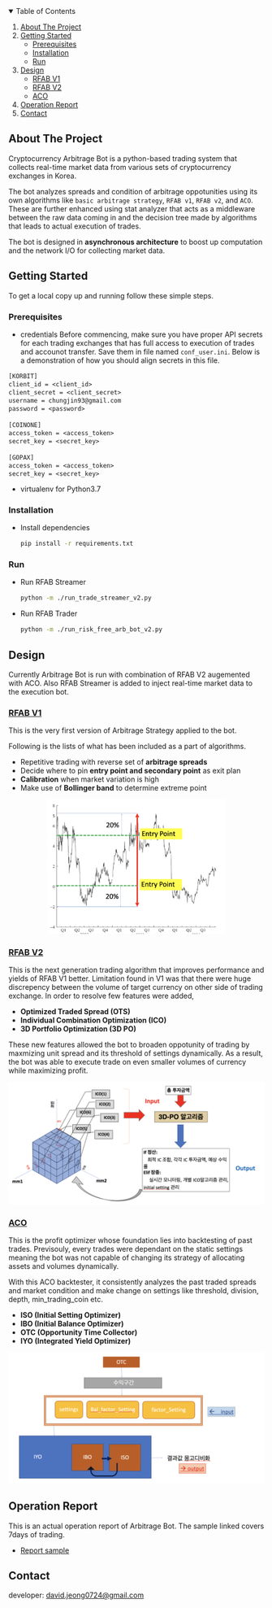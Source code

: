 <!-- TABLE OF CONTENTS -->
<details open="open">
  <summary>Table of Contents</summary>
  <ol>
    <li>
      <a href="#about-the-project">About The Project</a>
    </li>
    <li>
      <a href="#getting-started">Getting Started</a>
      <ul>
        <li><a href="#prerequisites">Prerequisites</a></li>
        <li><a href="#installation">Installation</a></li>
        <li><a href="#run">Run</a></li>
      </ul>
    </li>
    <li><a href="#Design">Design</a>
      <ul>
        <li><a href="#RFAB-V1">RFAB V1</a></li>
        <li><a href="#RFAB-V2">RFAB V2</a></li>
        <li><a href="#ACO">ACO</a></li>
      </ul>
    </li>
    <li><a href="#Operation-Report">Operation Report</a></li>
    <li><a href="#contact">Contact</a></li>
  </ol>
</details>




<!-- ABOUT THE PROJECT -->
## About The Project

Cryptocurrency Arbitrage Bot is a python-based trading system that collects real-time market data from various sets of cryptocurrency exchanges in Korea.

The bot analyzes spreads and condition of arbitrage oppotunities using its own algorithms like `basic arbitrage strategy`, `RFAB v1`, `RFAB v2`, and `ACO`.
These are further enhanced using stat analyzer that acts as a middleware between the raw data coming in and the decision tree made by algorithms that leads to actual execution of trades. 

The bot is designed in **asynchronous architecture** to boost up computation and the network I/O for collecting market data.


<!-- GETTING STARTED -->
## Getting Started

To get a local copy up and running follow these simple steps.

### Prerequisites

* credentials
  Before commencing, make sure you have proper API secrets for each trading exchanges that has full access to execution of trades and accounot transfer.
  Save them in file named `conf_user.ini`. Below is a demonstration of how you should align secrets in this file.
```
[KORBIT]
client_id = <client_id>
client_secret = <client_secret>
username = chungjin93@gmail.com
password = <password>

[COINONE]
access_token = <access_token>
secret_key = <secret_key>

[GOPAX]
access_token = <access_token>
secret_key = <secret_key>
```

* virtualenv for Python3.7

### Installation

* Install dependencies
   ```sh
   pip install -r requirements.txt
   ```
   
### Run
* Run RFAB Streamer
   ```sh
   python -m ./run_trade_streamer_v2.py
   ```
* Run RFAB Trader
   ```sh
   python -m ./run_risk_free_arb_bot_v2.py
   ```


<!-- USAGE EXAMPLES -->
## Design

Currently Arbitrage Bot is run with combination of RFAB V2 augemented with ACO. 
Also RFAB Streamer is added to inject real-time market data to the execution bot.



### [RFAB V1](https://drive.google.com/file/d/1YJuU0EiBG0kJD0eA1BW5LVsdTxsuxArl/view?usp=sharing)

This is the very first version of Arbitrage Strategy applied to the bot. 

Following is the lists of what has been included as a part of algorithms.

* Repetitive trading with reverse set of **arbitrage spreads**
* Decide where to pin **entry point and secondary point** as exit plan
* **Calibration** when market variation is high
* Make use of **Bollinger band** to determine extreme point

<p align="center">
  <img src="https://github.com/JinJis/arbitrage-bot/blob/master/photo/rfab_v1_photo.png" width="350" title="hover text">
</p>

### [RFAB V2](https://drive.google.com/file/d/1Nh_9iAocirJ2eWBpoN2p3k16iius6aZ2/view?usp=sharing)

This is the next generation trading algorithm that improves performance and yields of RFAB V1 better.
Limitation found in V1 was that there were huge discrepency between the volume of target currency on other side of trading exchange.
In order to resolve few features were added,

* **Optimized Traded Spread (OTS)**
* **Individual Combination Optimization (ICO)**
* **3D Portfolio Optimization (3D PO)**

These new features allowed the bot to broaden oppotunity of trading by maxmizing unit spread and its threshold of settings dynamically.
As a result, the bot was able to execute trade on even smaller volumes of currency while maximizing profit.

<p align="center">
  <img src="https://github.com/JinJis/arbitrage-bot/blob/master/photo/rfab_v2_photo.png" width="550" title="hover text">
</p>

### [ACO](https://drive.google.com/file/d/1UGUAO8pydmXChAib3ugcDScHtQn7QAv5/view?usp=sharing)

This is the profit optimizer whose foundation lies into backtesting of past trades. Previsouly, every trades were dependant on the static settings meaning the bot was not capable of changing its strategy of allocating assets and volumes dynamically.

With this ACO backtester, it consistently analyzes the past traded spreads and market condition and make change on settings like threshold, division, depth, min_trading_coin etc.

* **ISO (Initial Setting Optimizer)**
* **IBO (Initial Balance Optimizer)**
* **OTC (Opportunity Time Collector)**
* **IYO (Integrated Yield Optimizer)**

<p align="center">
  <img src="https://github.com/JinJis/arbitrage-bot/blob/master/photo/aco_photo.png" width="550" title="hover text">
</p>

<!-- ROADMAP -->
## Operation Report

This is an actual operation report of Arbitrage Bot. The sample linked covers 7days of trading.
* [Report sample](https://drive.google.com/file/d/1xjSYOW4p8lAwalMFN2DVf5I_Fsfe-IyC/view?usp=sharing)

<!-- CONTACT -->
## Contact

developer: david.jeong0724@gmail.com
